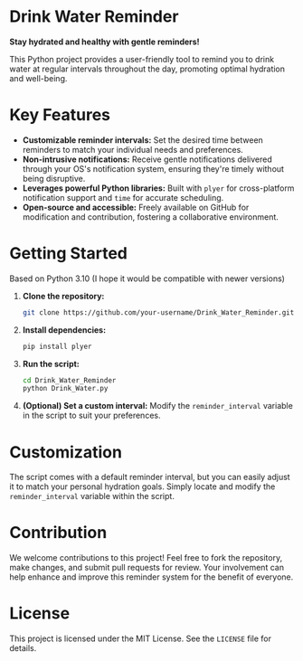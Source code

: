 
# Drink Water Reminder

**Stay hydrated and healthy with gentle reminders!**

This Python project provides a user-friendly tool to remind you to drink water at regular intervals throughout the day, promoting optimal hydration and well-being.

# Key Features

- **Customizable reminder intervals:** Set the desired time between reminders to match your individual needs and preferences.
- **Non-intrusive notifications:** Receive gentle notifications delivered through your OS's notification system, ensuring they're timely without being disruptive.
- **Leverages powerful Python libraries:** Built with `plyer` for cross-platform notification support and `time` for accurate scheduling.
- **Open-source and accessible:** Freely available on GitHub for modification and contribution, fostering a collaborative environment.

# Getting Started

Based on Python 3.10 (I hope it would be compatible with newer versions)

1. **Clone the repository:**
   ```bash
   git clone https://github.com/your-username/Drink_Water_Reminder.git
   ```
2. **Install dependencies:**
   ```bash
   pip install plyer
   ```
3. **Run the script:**
   ```bash
   cd Drink_Water_Reminder
   python Drink_Water.py
   ```
4. **(Optional) Set a custom interval:** Modify the `reminder_interval` variable in the script to suit your preferences.

# Customization

The script comes with a default reminder interval, but you can easily adjust it to match your personal hydration goals. Simply locate and modify the `reminder_interval` variable within the script.

# Contribution

We welcome contributions to this project! Feel free to fork the repository, make changes, and submit pull requests for review. Your involvement can help enhance and improve this reminder system for the benefit of everyone.

# License

This project is licensed under the MIT License. See the `LICENSE` file for details.

